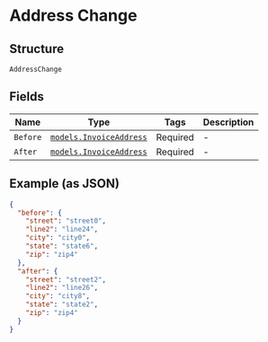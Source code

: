 
# Address Change

## Structure

`AddressChange`

## Fields

| Name | Type | Tags | Description |
|  --- | --- | --- | --- |
| `Before` | [`models.InvoiceAddress`](../../doc/models/invoice-address.md) | Required | - |
| `After` | [`models.InvoiceAddress`](../../doc/models/invoice-address.md) | Required | - |

## Example (as JSON)

```json
{
  "before": {
    "street": "street0",
    "line2": "line24",
    "city": "city0",
    "state": "state6",
    "zip": "zip4"
  },
  "after": {
    "street": "street2",
    "line2": "line26",
    "city": "city8",
    "state": "state2",
    "zip": "zip4"
  }
}
```

